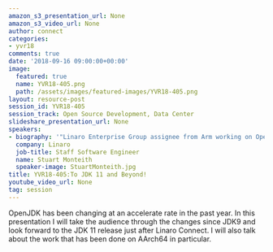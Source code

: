 ```yaml
---
amazon_s3_presentation_url: None
amazon_s3_video_url: None
author: connect
categories:
- yvr18
comments: true
date: '2018-09-16 09:00:00+00:00'
image:
  featured: true
  name: YVR18-405.png
  path: /assets/images/featured-images/YVR18-405.png
layout: resource-post
session_id: YVR18-405
session_track: Open Source Development, Data Center
slideshare_presentation_url: None
speakers:
- biography: '"Linaro Enterprise Group assignee from Arm working on OpenJDK."'
  company: Linaro
  job-title: Staff Software Engineer
  name: Stuart Monteith
  speaker-image: StuartMonteith.jpg
title: YVR18-405:To JDK 11 and Beyond!
youtube_video_url: None
tag: session
---
```


OpenJDK has been changing at an accelerate rate in the past year. In this presentation I will take the audience through the changes since JDK9 and look forward to the JDK 11 release just after Linaro Connect. I will also talk about the work that has been done on AArch64 in particular.